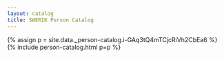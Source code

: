 ```yaml
---
layout: catalog
title: SWERIK Person Catalog
---
```

{% assign p = site.data._person-catalog.i-GAq3tQ4mTCjcRiVh2CbEa6 %}
{% include person-catalog.html p=p %}

